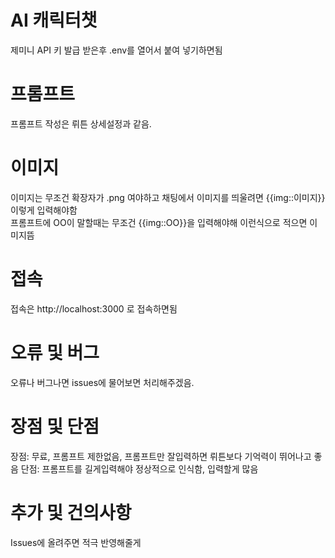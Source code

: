 # AI 캐릭터챗
제미니 API 키 발급 받은후 .env를 열어서 붙여 넣기하면됨

# 프롬프트
프롬프트 작성은 뤼튼 상세설정과 같음.

# 이미지
이미지는 무조건 확장자가 .png 여야하고
채팅에서 이미지를 띄울려면
{{img::이미지}} 이렇게 입력해야함  
프롬프트에 OO이 말할때는 무조건 {{img::OO}}을 입력해야해
이런식으로 적으면 이미지뜸

# 접속
접속은 http://localhost:3000 로 접속하면됨

# 오류 및 버그
오류나 버그나면 issues에 물어보면 처리해주겠음.

# 장점 및 단점
장점: 무료, 프롬프트 제한없음, 프롬프트만 잘입력하면 뤼튼보다 기억력이 뛰어나고 좋음
단점: 프롬프트를 길게입력해야 정상적으로 인식함, 입력할게 많음

# 추가 및 건의사항
Issues에 올려주면 적극 반영해줄게
